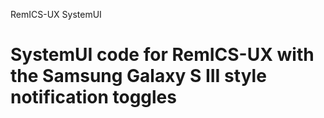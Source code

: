 RemICS-UX SystemUI

SystemUI code for RemICS-UX with the Samsung Galaxy S III style notification toggles
==================